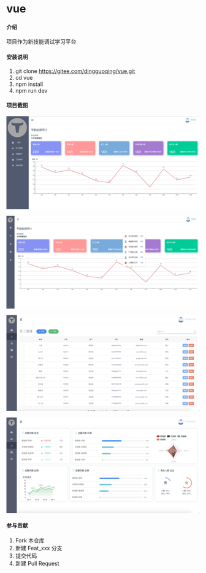# vue

#### 介绍
项目作为新技能调试学习平台

#### 安装说明
1. git clone https://gitee.com/dingguoqing/vue.git
2. cd vue
3. npm install
4. npm run dev

#### 项目截图

![首页](https://github.com/dingguoqing513/vue-iview/blob/master/screen/screen01.png)

![菜单折叠后](https://github.com/dingguoqing513/vue-iview/blob/master/screen/screen02.png)

![用户管理页](https://github.com/dingguoqing513/vue-iview/blob/master/screen/screen03.png)

![出勤统计页](https://github.com/dingguoqing513/vue-iview/blob/master/screen/screen04.png)

#### 参与贡献

1. Fork 本仓库
2. 新建 Feat_xxx 分支
3. 提交代码
4. 新建 Pull Request
